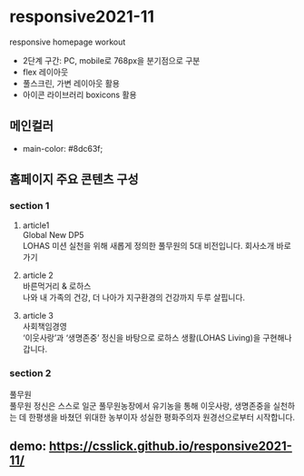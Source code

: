 # responsive2021-11
responsive homepage workout

- 2단계 구간: PC, mobile로 768px을 분기점으로 구분
- flex 레이아웃
- 풀스크린, 가변 레이아웃 활용
- 아이콘 라이브러리 boxicons 활용

## 메인컬러
- main-color: #8dc63f;

## 홈페이지 주요 콘텐츠 구성
### section 1
1. article1  
Global New DP5  
LOHAS 미션 실천을 위해 새롭게 정의한 풀무원의 5대 비전입니다. 회사소개 바로가기

2. article 2  
바른먹거리 & 로하스  
나와 내 가족의 건강, 더 나아가 지구환경의 건강까지 두루 살핍니다.

3. article 3  
사회책임경영  
‘이웃사랑’과 ‘생명존중’ 정신을 바탕으로 로하스 생활(LOHAS Living)을 구현해나갑니다.

### section 2
풀무원  
풀무원 정신은 스스로 일군 풀무원농장에서 유기농을 통해 이웃사랑, 생명존중을 실천하는 데 한평생을 바쳤던 위대한 농부이자 성실한 평화주의자 원경선으로부터 시작합니다.


## demo: https://csslick.github.io/responsive2021-11/
